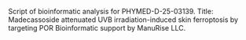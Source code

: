 Script of bioinformatic analysis for PHYMED-D-25-03139.
Title: Madecassoside attenuated UVB irradiation-induced skin ferroptosis by targeting POR
Bioinformatic support by ManuRise LLC.
